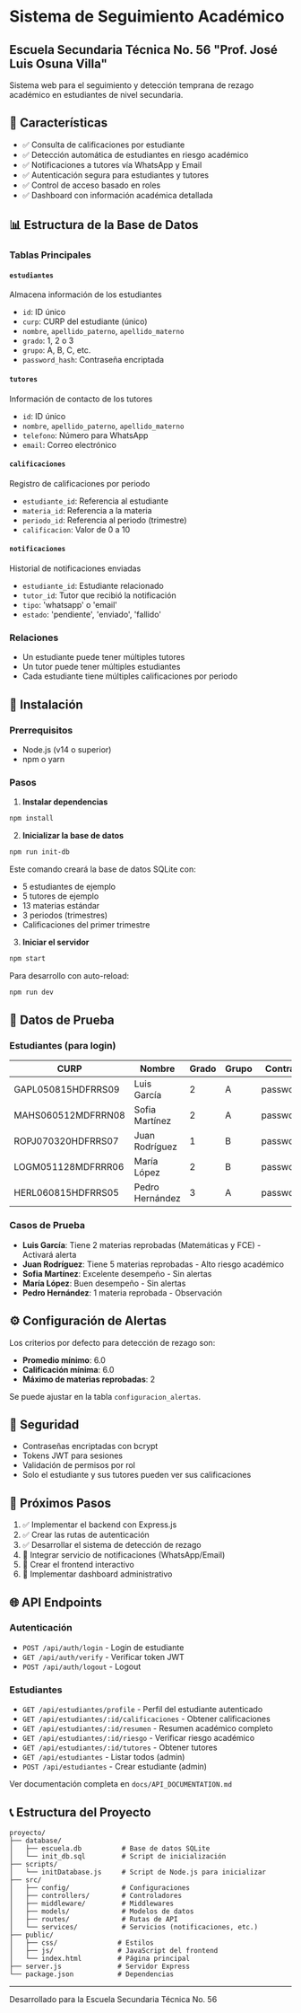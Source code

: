 # Sistema de Seguimiento Académico
## Escuela Secundaria Técnica No. 56 "Prof. José Luis Osuna Villa"

Sistema web para el seguimiento y detección temprana de rezago académico en estudiantes de nivel secundaria.

## 🎯 Características

- ✅ Consulta de calificaciones por estudiante
- ✅ Detección automática de estudiantes en riesgo académico
- ✅ Notificaciones a tutores vía WhatsApp y Email
- ✅ Autenticación segura para estudiantes y tutores
- ✅ Control de acceso basado en roles
- ✅ Dashboard con información académica detallada

## 📊 Estructura de la Base de Datos

### Tablas Principales

#### `estudiantes`
Almacena información de los estudiantes
- `id`: ID único
- `curp`: CURP del estudiante (único)
- `nombre`, `apellido_paterno`, `apellido_materno`
- `grado`: 1, 2 o 3
- `grupo`: A, B, C, etc.
- `password_hash`: Contraseña encriptada

#### `tutores`
Información de contacto de los tutores
- `id`: ID único
- `nombre`, `apellido_paterno`, `apellido_materno`
- `telefono`: Número para WhatsApp
- `email`: Correo electrónico

#### `calificaciones`
Registro de calificaciones por periodo
- `estudiante_id`: Referencia al estudiante
- `materia_id`: Referencia a la materia
- `periodo_id`: Referencia al periodo (trimestre)
- `calificacion`: Valor de 0 a 10

#### `notificaciones`
Historial de notificaciones enviadas
- `estudiante_id`: Estudiante relacionado
- `tutor_id`: Tutor que recibió la notificación
- `tipo`: 'whatsapp' o 'email'
- `estado`: 'pendiente', 'enviado', 'fallido'

### Relaciones
- Un estudiante puede tener múltiples tutores
- Un tutor puede tener múltiples estudiantes
- Cada estudiante tiene múltiples calificaciones por periodo

## 🚀 Instalación

### Prerrequisitos
- Node.js (v14 o superior)
- npm o yarn

### Pasos

1. **Instalar dependencias**
```bash
npm install
```

2. **Inicializar la base de datos**
```bash
npm run init-db
```

Este comando creará la base de datos SQLite con:
- 5 estudiantes de ejemplo
- 5 tutores de ejemplo
- 13 materias estándar
- 3 periodos (trimestres)
- Calificaciones del primer trimestre

3. **Iniciar el servidor**
```bash
npm start
```

Para desarrollo con auto-reload:
```bash
npm run dev
```

## 👥 Datos de Prueba

### Estudiantes (para login)

| CURP | Nombre | Grado | Grupo | Contraseña |
|------|--------|-------|-------|------------|
| GAPL050815HDFRRS09 | Luis García | 2 | A | password123 |
| MAHS060512MDFRRN08 | Sofia Martínez | 2 | A | password123 |
| ROPJ070320HDFRRS07 | Juan Rodríguez | 1 | B | password123 |
| LOGM051128MDFRRR06 | María López | 2 | B | password123 |
| HERL060815HDFRRS05 | Pedro Hernández | 3 | A | password123 |

### Casos de Prueba

- **Luis García**: Tiene 2 materias reprobadas (Matemáticas y FCE) - Activará alerta
- **Juan Rodríguez**: Tiene 5 materias reprobadas - Alto riesgo académico
- **Sofia Martínez**: Excelente desempeño - Sin alertas
- **María López**: Buen desempeño - Sin alertas
- **Pedro Hernández**: 1 materia reprobada - Observación

## ⚙️ Configuración de Alertas

Los criterios por defecto para detección de rezago son:
- **Promedio mínimo**: 6.0
- **Calificación mínima**: 6.0
- **Máximo de materias reprobadas**: 2

Se puede ajustar en la tabla `configuracion_alertas`.

## 🔐 Seguridad

- Contraseñas encriptadas con bcrypt
- Tokens JWT para sesiones
- Validación de permisos por rol
- Solo el estudiante y sus tutores pueden ver sus calificaciones

## 📝 Próximos Pasos

1. ✅ Implementar el backend con Express.js
2. ✅ Crear las rutas de autenticación
3. ✅ Desarrollar el sistema de detección de rezago
4. 🔄 Integrar servicio de notificaciones (WhatsApp/Email)
5. 🔄 Crear el frontend interactivo
6. 🔄 Implementar dashboard administrativo

## 🌐 API Endpoints

### Autenticación
- `POST /api/auth/login` - Login de estudiante
- `GET /api/auth/verify` - Verificar token JWT
- `POST /api/auth/logout` - Logout

### Estudiantes
- `GET /api/estudiantes/profile` - Perfil del estudiante autenticado
- `GET /api/estudiantes/:id/calificaciones` - Obtener calificaciones
- `GET /api/estudiantes/:id/resumen` - Resumen académico completo
- `GET /api/estudiantes/:id/riesgo` - Verificar riesgo académico
- `GET /api/estudiantes/:id/tutores` - Obtener tutores
- `GET /api/estudiantes` - Listar todos (admin)
- `POST /api/estudiantes` - Crear estudiante (admin)

Ver documentación completa en `docs/API_DOCUMENTATION.md`

## 📞 Estructura del Proyecto

```
proyecto/
├── database/
│   ├── escuela.db          # Base de datos SQLite
│   └── init_db.sql         # Script de inicialización
├── scripts/
│   └── initDatabase.js     # Script de Node.js para inicializar
├── src/
│   ├── config/             # Configuraciones
│   ├── controllers/        # Controladores
│   ├── middleware/         # Middlewares
│   ├── models/             # Modelos de datos
│   ├── routes/             # Rutas de API
│   └── services/           # Servicios (notificaciones, etc.)
├── public/
│   ├── css/               # Estilos
│   ├── js/                # JavaScript del frontend
│   └── index.html         # Página principal
├── server.js              # Servidor Express
└── package.json           # Dependencias
```

---

Desarrollado para la Escuela Secundaria Técnica No. 56